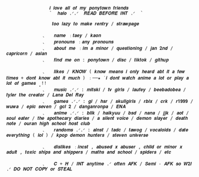 

                    𝒊 𝒍𝒐𝒗𝒆 𝒂𝒍𝒍 𝒐𝒇 𝒎𝒚 𝒑𝒐𝒏𝒚𝒕𝒐𝒘𝒏 𝒇𝒓𝒊𝒆𝒏𝒅𝒔 
                    `  𝒉𝒂𝒍𝒐 .ᐟ.ᐟ  𝑹𝑬𝑨𝑫 𝑩𝑬𝑭𝑶𝑹𝑬 𝑰𝑵𝑻 .ᐟ  `

                     𝒕𝒐𝒐 𝒍𝒂𝒛𝒚 𝒕𝒐 𝒎𝒂𝒌𝒆 𝒓𝒆𝒏𝒕𝒓𝒚 / 𝒔𝒕𝒓𝒂𝒘𝒑𝒂𝒈𝒆
                 
                 ﹑   𝒏𝒂𝒎𝒆 ﹕𝒕𝒂𝒆𝒚 / 𝒌𝒂𝒐𝒏
                 ﹑   𝒑𝒓𝒐𝒏𝒐𝒖𝒏𝒔 ﹕𝒂𝒏𝒚 𝒑𝒓𝒐𝒏𝒐𝒖𝒏𝒔
                 ﹑   𝒂𝒃𝒐𝒖𝒕 𝒎𝒆 ﹕𝒊𝒎 𝒂 𝒎𝒊𝒏𝒐𝒓 / 𝒒𝒖𝒆𝒔𝒕𝒊𝒐𝒏𝒊𝒏𝒈 / 𝒋𝒂𝒏 𝟐𝒏𝒅 / 𝒄𝒂𝒑𝒓𝒊𝒄𝒐𝒓𝒏 / 𝒂𝒔𝒊𝒂𝒏
                 ﹑   𝒇𝒊𝒏𝒅 𝒎𝒆 𝒐𝒏 : 𝒑𝒐𝒏𝒚𝒕𝒐𝒘𝒏 / 𝒅𝒊𝒔𝒄 / 𝒕𝒊𝒌𝒕𝒐𝒌 / 𝒈𝒊𝒕𝒉𝒖𝒑
                 
                 ﹑   𝒍𝒊𝒌𝒆𝒔 / 𝑲𝑵𝑶𝑾 ( 𝒌𝒏𝒐𝒘 𝒎𝒆𝒂𝒏𝒔 𝒊 𝒐𝒏𝒍𝒚 𝒉𝒆𝒂𝒓𝒅 𝒂𝒃𝒕 𝒊𝒕 𝒂 𝒇𝒆𝒘 𝒕𝒊𝒎𝒆𝒔 + 𝒅𝒐𝒏𝒕 𝒌𝒏𝒐𝒘 𝒂𝒃𝒕 𝒊𝒕 𝒎𝒖𝒄𝒉 ) ﹕──★ ˙𝒊 𝒅𝒐𝒏𝒕 𝒘𝒂𝒕𝒄𝒉 𝒂𝒏𝒊𝒎𝒆 𝒂 𝒍𝒐𝒕 𝒐𝒓 𝒑𝒍𝒂𝒚 𝒂 𝒍𝒐𝒕 𝒐𝒇 𝒈𝒂𝒎𝒆𝒔 ̟ !!
                 ﹑   𝒎𝒖𝒔𝒊𝒄 .ᐟ.ᐟ : 𝒎𝒊𝒕𝒔𝒌𝒊 / 𝒕𝒗 𝒈𝒊𝒓𝒍𝒔 / 𝒍𝒂𝒖𝒇𝒆𝒚 / 𝒃𝒆𝒆𝒃𝒂𝒅𝒐𝒃𝒆𝒂 / 𝒕𝒚𝒍𝒆𝒓 𝒕𝒉𝒆 𝒄𝒓𝒆𝒂𝒕𝒐𝒓 / 𝑳𝒂𝒏𝒂 𝑫𝒆𝒍 𝑹𝒂𝒚
                 ﹑   𝒈𝒂𝒎𝒆𝒔 .ᐟ.ᐟ : 𝒈𝒊 / 𝒉𝒔𝒓 / 𝒔𝒌𝒖𝒍𝒍𝒈𝒊𝒓𝒍𝒔 / 𝒓𝒃𝒍𝒙 / 𝒄𝒓𝒌 / 𝒓𝟏𝟗𝟗𝟗 / 𝒘𝒖𝒘𝒂 / 𝒆𝒑𝒊𝒄 𝒔𝒆𝒗𝒆𝒏 / 𝒈𝒄𝒍 𝟐 / 𝒅𝒂𝒏𝒈𝒂𝒏𝒓𝒐𝒏𝒑𝒂 / 𝑬𝑵𝑨 
                 ﹑   𝒂𝒏𝒊𝒎𝒆 .ᐟ.ᐟ : 𝒃𝒍𝒍𝒌 / 𝒉𝒂𝒊𝒌𝒚𝒖𝒖 / 𝒃𝒔𝒅 / 𝒏𝒂𝒏𝒂 / 𝒋𝒋𝒌 / 𝒂𝒐𝒕 / 𝒔𝒐𝒖𝒍 𝒆𝒂𝒕𝒆𝒓 / 𝒕𝒉𝒆 𝒂𝒑𝒐𝒕𝒉𝒆𝒄𝒂𝒓𝒚 𝒅𝒊𝒂𝒓𝒊𝒆𝒔 / 𝒂 𝒔𝒊𝒍𝒆𝒏𝒕 𝒗𝒐𝒊𝒄𝒆 / 𝒅𝒆𝒎𝒐𝒏 𝒔𝒍𝒂𝒚𝒆𝒓 / 𝒅𝒆𝒂𝒕𝒉 𝒏𝒐𝒕𝒆 / 𝒐𝒖𝒓𝒂𝒏 𝒉𝒊𝒈𝒉 𝒔𝒄𝒉𝒐𝒐𝒍 𝒉𝒐𝒔𝒕 𝒄𝒍𝒖𝒃
                 ﹑   𝒓𝒂𝒏𝒅𝒐𝒎𝒔 .ᐟ.ᐟ : 𝒂𝒍𝒏𝒔𝒕 / 𝒕𝒂𝒅𝒄 / 𝒕𝒂𝒘𝒐𝒈 / 𝒗𝒐𝒄𝒂𝒍𝒐𝒊𝒅𝒔 / 𝒅𝒂𝒕𝒆 𝒆𝒗𝒆𝒓𝒚𝒕𝒉𝒊𝒏𝒈 ( 𝒍𝒐𝒍 ) / 𝒌𝒑𝒐𝒑 𝒅𝒆𝒎𝒐𝒏 𝒉𝒖𝒏𝒕𝒆𝒓𝒔 / 𝒔𝒕𝒆𝒗𝒆𝒏 𝒖𝒏𝒊𝒗𝒆𝒓𝒔𝒆

                 ﹑   𝒅𝒊𝒔𝒍𝒊𝒌𝒆𝒔 ﹕𝒊𝒏𝒄𝒔𝒕 , 𝒂𝒃𝒖𝒔𝒆𝒅 𝒙 𝒂𝒃𝒖𝒔𝒆𝒓 , 𝒄𝒉𝒊𝒍𝒅 𝒐𝒓 𝒎𝒊𝒏𝒐𝒓 𝒙 𝒂𝒅𝒖𝒍𝒕 , 𝒕𝒐𝒙𝒊𝒄 𝒔𝒉𝒊𝒑𝒔 𝒂𝒏𝒅 𝒔𝒉𝒊𝒑𝒑𝒆𝒓𝒔 / 𝒎𝒂𝒕𝒉𝒔 𝒂𝒏𝒅 𝒔𝒄𝒉𝒐𝒐𝒍 / 𝒔𝒑𝒊𝒅𝒆𝒓𝒔 / 𝒆𝒕𝒄 

                 ﹑   𝑪 + 𝑯 / 𝑰𝑵𝑻 𝒂𝒏𝒚𝒕𝒊𝒎𝒆 .ᐟ 𝒐𝒇𝒕𝒆𝒏 𝑨𝑭𝑲 / 𝑺𝒆𝒎𝒊 - 𝑨𝑭𝑲 𝒔𝒐 𝑾𝟐𝑰 .ᐟ 𝑫𝑶 𝑵𝑶𝑻 𝑪𝑶𝑷𝒀 𝒐𝒓 𝑺𝑻𝑬𝑨𝑳 


                 


                
